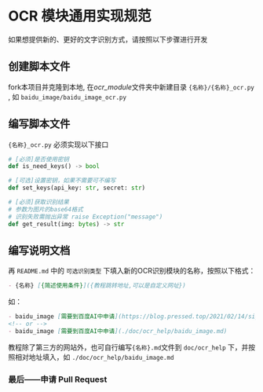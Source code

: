 # OCR 模块通用实现规范

如果想提供新的、更好的文字识别方式，请按照以下步骤进行开发

## 创建脚本文件

fork本项目并克隆到本地, 在*ocr_module*文件夹中新建目录 `{名称}/{名称}_ocr.py` , 如 `baidu_image/baidu_image_ocr.py`

## 编写脚本文件

`{名称}_ocr.py` 必须实现以下接口

```python
# [必须]是否使用密钥
def is_need_keys() -> bool

# [可选]设置密钥，如果不需要可不编写
def set_keys(api_key: str, secret: str)

# [必须]获取识别结果
# 参数为图片的base64格式
# 识别失败需抛出异常 raise Exception("message")
def get_result(img: bytes) -> str
```

## 编写说明文档

再 `README.md` 中的 `可选识别类型`  下填入新的OCR识别模块的名称，按照以下格式：

```markdown
- {名称} [{简述使用条件}]({教程跳转地址,可以是自定义网址})
```

如：

```markdown
- baidu_image [需要到百度AI中申请](https://blog.pressed.top/2021/02/14/signUpBaiduOcr/)
<!-- or -->
- baidu_image [需要到百度AI中申请](./doc/ocr_help/baidu_image.md)
```

教程除了第三方的网站外，也可自行编写`{名称}.md`文件到 `doc/ocr_help` 下，并按照相对地址填入，如 `./doc/ocr_help/baidu_image.md`

### 最后——申请 Pull Request